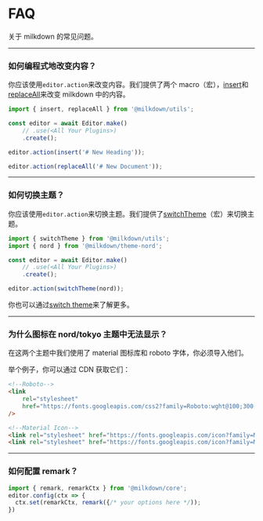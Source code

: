 # FAQ

关于 milkdown 的常见问题。

---

### 如何编程式地改变内容？

你应该使用`editor.action`来改变内容。我们提供了两个 macro（宏），[insert](/macros#insert)和[replaceAll](/macros#replaceAll)来改变 milkdown 中的内容。

```typescript
import { insert, replaceAll } from '@milkdown/utils';

const editor = await Editor.make()
    // .use(<All Your Plugins>)
    .create();

editor.action(insert('# New Heading'));

editor.action(replaceAll('# New Document'));
```

---

### 如何切换主题？

你应该使用`editor.action`来切换主题。我们提供了[switchTheme](/macros#switchtheme)（宏）来切换主题。

```typescript
import { switchTheme } from '@milkdown/utils';
import { nord } from '@milkdown/theme-nord';

const editor = await Editor.make()
    // .use(<All Your Plugins>)
    .create();

editor.action(switchTheme(nord));
```

你也可以通过[switch theme](/using-themes#switch-theme)来了解更多。

---

### 为什么图标在 nord/tokyo 主题中无法显示？

在这两个主题中我们使用了 material 图标库和 roboto 字体，你必须导入他们。

举个例子，你可以通过 CDN 获取它们：

```html
<!--Roboto-->
<link
    rel="stylesheet"
    href="https://fonts.googleapis.com/css2?family=Roboto:wght@100;300;400;500;700;900&display=swap"
/>

<!--Material Icon-->
<link rel="stylesheet" href="https://fonts.googleapis.com/icon?family=Material+Icons" />
<link rel="stylesheet" href="https://fonts.googleapis.com/icon?family=Material+Icons+Outlined" />
```

---

### 如何配置 remark？

```typescript
import { remark, remarkCtx } from '@milkdown/core';
editor.config(ctx => {
  ctx.set(remarkCtx, remark({/* your options here */));
})
```

